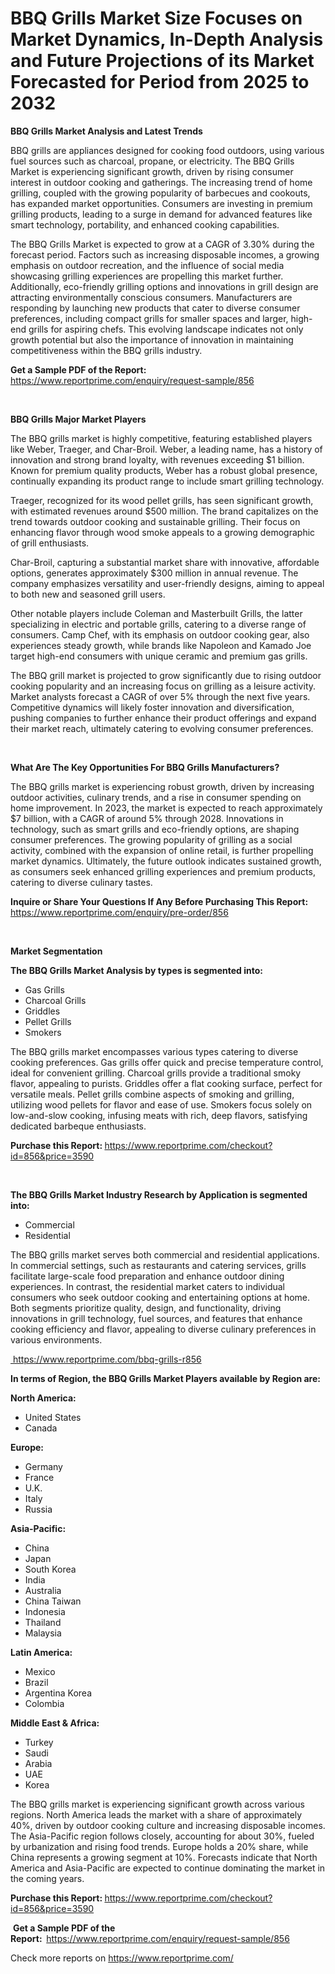 <p><h1>BBQ Grills Market Size Focuses on Market Dynamics, In-Depth Analysis and Future Projections of its Market Forecasted for Period from 2025 to 2032</h1></p><p><strong>BBQ Grills Market Analysis and Latest Trends</strong></p>
<p><p>BBQ grills are appliances designed for cooking food outdoors, using various fuel sources such as charcoal, propane, or electricity. The BBQ Grills Market is experiencing significant growth, driven by rising consumer interest in outdoor cooking and gatherings. The increasing trend of home grilling, coupled with the growing popularity of barbecues and cookouts, has expanded market opportunities. Consumers are investing in premium grilling products, leading to a surge in demand for advanced features like smart technology, portability, and enhanced cooking capabilities.</p><p>The BBQ Grills Market is expected to grow at a CAGR of 3.30% during the forecast period. Factors such as increasing disposable incomes, a growing emphasis on outdoor recreation, and the influence of social media showcasing grilling experiences are propelling this market further. Additionally, eco-friendly grilling options and innovations in grill design are attracting environmentally conscious consumers. Manufacturers are responding by launching new products that cater to diverse consumer preferences, including compact grills for smaller spaces and larger, high-end grills for aspiring chefs. This evolving landscape indicates not only growth potential but also the importance of innovation in maintaining competitiveness within the BBQ grills industry.</p></p>
<p><strong>Get a Sample PDF of the Report:&nbsp;</strong> <a href="https://www.reportprime.com/enquiry/request-sample/856?utm_campaign=2216&utm_medium=2&utm_source=Github&utm_content=ia&utm_term=18032025&utm_id=bbq-grills">https://www.reportprime.com/enquiry/request-sample/856</a></p>
<p>&nbsp;</p>
<p><strong>BBQ Grills Major Market Players</strong></p>
<p><p>The BBQ grills market is highly competitive, featuring established players like Weber, Traeger, and Char-Broil. Weber, a leading name, has a history of innovation and strong brand loyalty, with revenues exceeding $1 billion. Known for premium quality products, Weber has a robust global presence, continually expanding its product range to include smart grilling technology.</p><p>Traeger, recognized for its wood pellet grills, has seen significant growth, with estimated revenues around $500 million. The brand capitalizes on the trend towards outdoor cooking and sustainable grilling. Their focus on enhancing flavor through wood smoke appeals to a growing demographic of grill enthusiasts.</p><p>Char-Broil, capturing a substantial market share with innovative, affordable options, generates approximately $300 million in annual revenue. The company emphasizes versatility and user-friendly designs, aiming to appeal to both new and seasoned grill users. </p><p>Other notable players include Coleman and Masterbuilt Grills, the latter specializing in electric and portable grills, catering to a diverse range of consumers. Camp Chef, with its emphasis on outdoor cooking gear, also experiences steady growth, while brands like Napoleon and Kamado Joe target high-end consumers with unique ceramic and premium gas grills. </p><p>The BBQ grill market is projected to grow significantly due to rising outdoor cooking popularity and an increasing focus on grilling as a leisure activity. Market analysts forecast a CAGR of over 5% through the next five years. Competitive dynamics will likely foster innovation and diversification, pushing companies to further enhance their product offerings and expand their market reach, ultimately catering to evolving consumer preferences.</p></p>
<p>&nbsp;</p>
<p><strong>What Are The Key Opportunities For BBQ Grills Manufacturers?</strong></p>
<p><p>The BBQ grills market is experiencing robust growth, driven by increasing outdoor activities, culinary trends, and a rise in consumer spending on home improvement. In 2023, the market is expected to reach approximately $7 billion, with a CAGR of around 5% through 2028. Innovations in technology, such as smart grills and eco-friendly options, are shaping consumer preferences. The growing popularity of grilling as a social activity, combined with the expansion of online retail, is further propelling market dynamics. Ultimately, the future outlook indicates sustained growth, as consumers seek enhanced grilling experiences and premium products, catering to diverse culinary tastes.</p></p>
<p><strong>Inquire or Share Your Questions If Any Before Purchasing This Report:</strong> <a href="https://www.reportprime.com/enquiry/pre-order/856?utm_campaign=2216&utm_medium=2&utm_source=Github&utm_content=ia&utm_term=18032025&utm_id=bbq-grills">https://www.reportprime.com/enquiry/pre-order/856</a></p>
<p>&nbsp;</p>
<p><strong>Market Segmentation</strong></p>
<p><strong>The BBQ Grills Market Analysis by types is segmented into:</strong></p>
<p><ul><li>Gas Grills</li><li>Charcoal Grills</li><li>Griddles</li><li>Pellet Grills</li><li>Smokers</li></ul></p>
<p><p>The BBQ grills market encompasses various types catering to diverse cooking preferences. Gas grills offer quick and precise temperature control, ideal for convenient grilling. Charcoal grills provide a traditional smoky flavor, appealing to purists. Griddles offer a flat cooking surface, perfect for versatile meals. Pellet grills combine aspects of smoking and grilling, utilizing wood pellets for flavor and ease of use. Smokers focus solely on low-and-slow cooking, infusing meats with rich, deep flavors, satisfying dedicated barbeque enthusiasts.</p></p>
<p><strong>Purchase this Report:&nbsp;</strong><a href="https://www.reportprime.com/checkout?id=856&price=3590&utm_campaign=2216&utm_medium=2&utm_source=Github&utm_content=ia&utm_term=18032025&utm_id=bbq-grills">https://www.reportprime.com/checkout?id=856&price=3590</a></p>
<p>&nbsp;</p>
<p><strong>The BBQ Grills Market Industry Research by Application is segmented into:</strong></p>
<p><ul><li>Commercial</li><li>Residential</li></ul></p>
<p><p>The BBQ grills market serves both commercial and residential applications. In commercial settings, such as restaurants and catering services, grills facilitate large-scale food preparation and enhance outdoor dining experiences. In contrast, the residential market caters to individual consumers who seek outdoor cooking and entertaining options at home. Both segments prioritize quality, design, and functionality, driving innovations in grill technology, fuel sources, and features that enhance cooking efficiency and flavor, appealing to diverse culinary preferences in various environments.</p></p>
<p><a href="https://www.reportprime.com/bbq-grills-r856?utm_campaign=2216&utm_medium=2&utm_source=Github&utm_content=ia&utm_term=18032025&utm_id=bbq-grills">&nbsp;https://www.reportprime.com/bbq-grills-r856</a></p>
<p><strong>In terms of Region, the BBQ Grills Market Players available by Region are:</strong></p>
<p>
    <p> <strong> North America: </strong>
        <ul>
            <li>United States</li>
            <li>Canada</li>
        </ul>
        </p> 
    <p> <strong> Europe: </strong>
        <ul>
            <li>Germany</li>
            <li>France</li>
            <li>U.K.</li>
            <li>Italy</li>
            <li>Russia</li>
        </ul>
        </p> 
    <p> <strong> Asia-Pacific: </strong>
        <ul>
            <li>China</li>
            <li>Japan</li>
            <li>South Korea</li>
            <li>India</li>
            <li>Australia</li>
            <li>China Taiwan</li>
            <li>Indonesia</li>
            <li>Thailand</li>
            <li>Malaysia</li>
        </ul>
        </p> 
    <p> <strong> Latin America: </strong>
        <ul>
            <li>Mexico</li>
            <li>Brazil</li>
            <li>Argentina Korea</li>
            <li>Colombia</li>
        </ul>
        </p> 
    <p> <strong> Middle East & Africa: </strong>
        <ul>
            <li>Turkey</li>
            <li>Saudi</li>
            <li>Arabia</li>
            <li>UAE</li>
            <li>Korea</li>
        </ul>
    </p>
    </p>
<p><p>The BBQ grills market is experiencing significant growth across various regions. North America leads the market with a share of approximately 40%, driven by outdoor cooking culture and increasing disposable incomes. The Asia-Pacific region follows closely, accounting for about 30%, fueled by urbanization and rising food trends. Europe holds a 20% share, while China represents a growing segment at 10%. Forecasts indicate that North America and Asia-Pacific are expected to continue dominating the market in the coming years.</p></p>
<p><strong>Purchase this Report: </strong><a href="https://www.reportprime.com/checkout?id=856&price=3590&utm_campaign=2216&utm_medium=2&utm_source=Github&utm_content=ia&utm_term=18032025&utm_id=bbq-grills">https://www.reportprime.com/checkout?id=856&price=3590</a></p>
<p>&nbsp;<strong>Get a Sample PDF of the Report:&nbsp;&nbsp;</strong><a href="https://www.reportprime.com/enquiry/request-sample/856?utm_campaign=2216&utm_medium=2&utm_source=Github&utm_content=ia&utm_term=18032025&utm_id=bbq-grills">https://www.reportprime.com/enquiry/request-sample/856</a></p>
<p><strong></strong></p>
<p>Check more reports on <a href="https://www.reportprime.com/?utm_campaign=2216&utm_medium=2&utm_source=Github&utm_content=ia&utm_term=18032025&utm_id=bbq-grills">https://www.reportprime.com/</a></p>